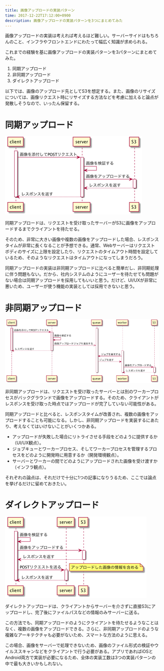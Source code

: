```yaml
---
title: 画像アップロードの実装パターン
time: 2017-12-22T17:12:00+0900
description: 画像アップロードの実装パターンを3つにまとめてみた
---
```

画像アップロードの実装は考えれば考えるほど難しい。サーバーサイドはもちろんのこと、インフラやフロントエンドにわたって幅広く知識が求められる。

これまでの経験を基に画像アップロードの実装パターンを3パターンにまとめてみた。

1. 同期アップロード
2. 非同期アップロード
3. ダイレクトアップロード

以下では、画像のアップロード先としてS3を想定する。また、画像のリサイズについては、画像リクエスト時にリサイズする方法などを考慮に加えると論点が発散しそうなので、いったん保留する。

# 同期アップロード

![同期アップロードのシーケンス図](synchronous-upload.png)

同期アップロードは、リクエストを受け取ったサーバーがS3に画像をアップロードするまでクライアントを待たせる。

そのため、非常に大きい画像や複数の画像をアップロードした場合、レスポンスタイムが非常に長くなることが予想できる。通常、Webサーバーはリクエストボディのサイズに上限を設定したり、リクエストのタイムアウト時間を設定しているため、そのようなリクエストはタイムアウトになってしまうだろう。

同期アップロードの実装は非同期アップロードに比べると簡単だし、非同期処理に伴う問題もない。だから、社内システムのようにユーザーを待たせても問題がない場合は同期アップロードを採用してもいいと思う。だけど、UI/UXが非常に悪いため、ユーザーが使う機能の実装としては採用できないと思う。

# 非同期アップロード

![非同期アップロードのシーケンス図](asynchronous-upload.png)

非同期アップロードは、リクエストを受け取ったサーバーとは別のワーカープロセスがバックグラウンドで画像をアップロードする。そのため、クライアントがレスポンスを受け取った時点ではアップロードが完了していない可能性がある。

同期アップロードと比べると、レスポンスタイムが改善され、複数の画像をアップロードすることも可能になる。しかし、非同期アップロードを実装するにあたり、考えなくてはいけないことがいくつかある。

* アップロードが失敗した場合にリトライさせる手段をどのように提供するか（UI/UX観点）。
* ジョブキューとワーカープロセス、そしてワーカープロセスを管理するプロセスをどのように開発時に用意するか（開発環境観点）。
* サーバーとワーカーの間でどのようにアップロードされた画像を受け渡すか（インフラ観点）。

それぞれの論点は、それだけで十分に1つの記事になりうるため、ここでは論点を挙げるだけに留めておきたい。

# ダイレクトアップロード

![ダイレクトアップロードのシーケンス図](direct-upload.png)

ダイレクトアップロードは、クライアントからサーバーを介さずに直接S3にアップロードし、完了後にファイルパスなどの情報のみサーバーに送る。

この方法でも、同期アップロードのようにクライアントを待たせるようなことはなく、複数の画像をアップロードできる。さらに、非同期アップロードのような複雑なアーキテクチャも必要がないため、スマートな方法のように思える。

この場合、画像をサーバーで処理できないため、画像のファイル形式の検証やウイルススキャンなどをクライアントで行う必要がある。アプリであればiOSとAndroid両方で実装が必要になるため、全体の実装工数は3つの実装パターンの中で最も大きいかもしれない。
